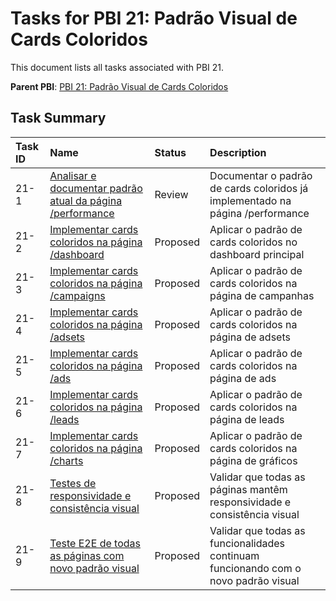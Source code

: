 # Tasks for PBI 21: Padrão Visual de Cards Coloridos

This document lists all tasks associated with PBI 21.

**Parent PBI**: [PBI 21: Padrão Visual de Cards Coloridos](./prd.md)

## Task Summary

| Task ID | Name | Status | Description |
| :------ | :--------------------------------------- | :------- | :--------------------------------- |
| 21-1 | [Analisar e documentar padrão atual da página /performance](./21-1.md) | Review | Documentar o padrão de cards coloridos já implementado na página /performance |
| 21-2 | [Implementar cards coloridos na página /dashboard](./21-2.md) | Proposed | Aplicar o padrão de cards coloridos no dashboard principal |
| 21-3 | [Implementar cards coloridos na página /campaigns](./21-3.md) | Proposed | Aplicar o padrão de cards coloridos na página de campanhas |
| 21-4 | [Implementar cards coloridos na página /adsets](./21-4.md) | Proposed | Aplicar o padrão de cards coloridos na página de adsets |
| 21-5 | [Implementar cards coloridos na página /ads](./21-5.md) | Proposed | Aplicar o padrão de cards coloridos na página de ads |
| 21-6 | [Implementar cards coloridos na página /leads](./21-6.md) | Proposed | Aplicar o padrão de cards coloridos na página de leads |
| 21-7 | [Implementar cards coloridos na página /charts](./21-7.md) | Proposed | Aplicar o padrão de cards coloridos na página de gráficos |
| 21-8 | [Testes de responsividade e consistência visual](./21-8.md) | Proposed | Validar que todas as páginas mantêm responsividade e consistência visual |
| 21-9 | [Teste E2E de todas as páginas com novo padrão visual](./21-9.md) | Proposed | Validar que todas as funcionalidades continuam funcionando com o novo padrão visual | 